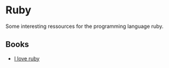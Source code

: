 # Ruby

Some interesting ressources for the programming language ruby.

## Books

 - [I love ruby](https://i-love-ruby.gitlab.io/#_getting_started)
